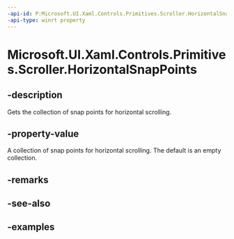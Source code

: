 ```yaml
---
-api-id: P:Microsoft.UI.Xaml.Controls.Primitives.Scroller.HorizontalSnapPoints
-api-type: winrt property
---
```


# Microsoft.UI.Xaml.Controls.Primitives.Scroller.HorizontalSnapPoints

<!--
public System.Collections.Generic.IList<Microsoft.UI.Xaml.Controls.Primitives.ScrollSnapPointBase> HorizontalSnapPoints { get; }
-->

## -description

Gets the collection of snap points for horizontal scrolling.

## -property-value

A collection of snap points for horizontal scrolling. The default is an empty collection.

## -remarks

## -see-also

## -examples

